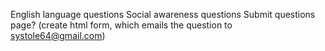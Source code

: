 English language questions
Social awareness questions 
Submit questions page? (create html form, which emails the question to systole64@gmail.com) 

